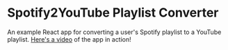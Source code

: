 # Spotify2YouTube Playlist Converter

An example React app for converting a user's Spotify playlist to a YouTube playlist. [Here's a video](https://www.youtube.com/watch?v=xUq8ZJ9yCXc) of the app in action! 
